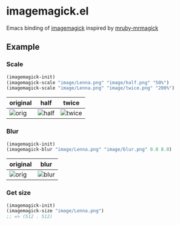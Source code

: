 # imagemagick.el

Emacs binding of [imagemagick](https://imagemagick.org/index.php) inspired by [mruby-mrmagick](https://github.com/kjunichi/mruby-mrmagick)

## Example

### Scale

```lisp
(imagemagick-init)
(imagemagick-scale "image/Lenna.png" "image/half.png" "50%")
(imagemagick-scale "image/Lenna.png" "image/twice.png" "200%")
```

|original                |half                   |twice                    |
|------------------------|-----------------------|-------------------------|
|![orig](image/Lenna.png)|![half](image/half.png)|![twice](image/twice.png)|

### Blur

```lisp
(imagemagick-init)
(imagemagick-blur "image/Lenna.png" "image/blur.png" 0.0 8.0)
```

|original                |blur                   |
|------------------------|-----------------------|
|![orig](image/Lenna.png)|![blur](image/blur.png)|

### Get size

```lisp
(imagemagick-init)
(imagemagick-size "image/Lenna.png")
;; => (512 . 512)
```
